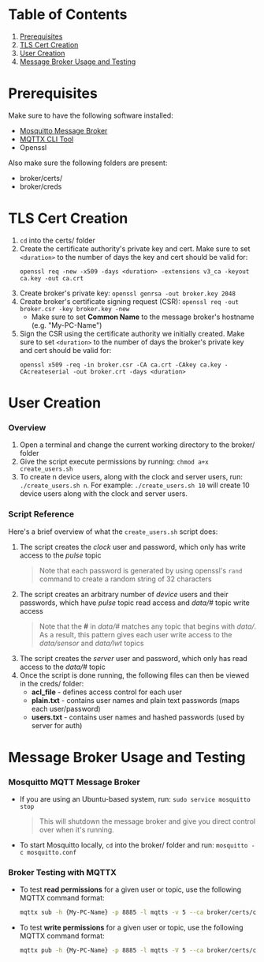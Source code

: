 # Table of Contents
1. [Prerequisites](#prerequisites)
2. [TLS Cert Creation](#tls-cert-creation)
3. [User Creation](#user-creation)
4. [Message Broker Usage and Testing](#message-broker-usage-and-testing)

# Prerequisites
Make sure to have the following software installed:
- [Mosquitto Message Broker](https://mosquitto.org/download/)
- [MQTTX CLI Tool](https://mqttx.app/cli)
- Openssl

Also make sure the following folders are present:
- broker/certs/
- broker/creds

# TLS Cert Creation
1. `cd` into the certs/ folder 
2. Create the certificate authority's private key and cert. Make sure to set `<duration>` to the number of days the key and cert should be valid for: 
    ```
    openssl req -new -x509 -days <duration> -extensions v3_ca -keyout ca.key -out ca.crt
    ```
3. Create broker's private key: `openssl genrsa -out broker.key 2048`
4. Create broker's certificate signing request (CSR): `openssl req -out broker.csr -key broker.key -new`
    - Make sure to set **Common Name** to the message broker's hostname (e.g. "My-PC-Name")
5. Sign the CSR using the certificate authority we initially created. Make sure to set `<duration>` to the number of days the broker's private key and cert should be valid for: 
    ```
    openssl x509 -req -in broker.csr -CA ca.crt -CAkey ca.key -CAcreateserial -out broker.crt -days <duration>
    ```

# User Creation
### Overview
1. Open a terminal and change the current working directory to the broker/ folder
2. Give the script execute permissions by running:  `chmod a+x create_users.sh`
3. To create n device users, along with the clock and server users, run: `./create_users.sh n`. For example: `./create_users.sh 10` will create 10 device users along with the clock and server users.

### Script Reference
Here's a brief overview of what the `create_users.sh` script does:
1. The script creates the *clock* user and password, which only has write access to the *pulse* topic
    > Note that each password is generated by using openssl's `rand` command to create a random string of 32 characters
2. The script creates an arbitrary number of *device* users and their passwords, which have *pulse* topic read access and *data/#* topic write access
    > Note that the **#** in *data/#* matches any topic that begins with *data/*. As a result, this pattern gives each user write access to the *data/sensor* and *data/lwt* topics
3. The script creates the *server* user and password, which only has read access to the *data/#* topic
4. Once the script is done running, the following files can then be viewed in the creds/ folder:
    - **acl_file** - defines access control for each user
    - **plain.txt** - contains user names and plain text passwords (maps each user/password)
    - **users.txt** - contains user names and hashed passwords (used by server for auth)

# Message Broker Usage and Testing
### Mosquitto MQTT Message Broker
- If you are using an Ubuntu-based system, run: `sudo service mosquitto stop`
    > This will shutdown the message broker and give you direct control over when it's running.
- To start Mosquitto locally, `cd` into the broker/ folder and run: `mosquitto -c mosquitto.conf`

### Broker Testing with MQTTX
- To test **read permissions** for a given user or topic, use the following MQTTX command format:
    ```bash 
    mqttx sub -h {My-PC-Name} -p 8885 -l mqtts -v 5 --ca broker/certs/ca.crt -u {USER} -P {PASSWORD} -t "{TOPIC}"
    ```
- To test **write permissions** for a given user or topic, use the following MQTTX command format:
    ```bash 
    mqttx pub -h {My-PC-Name} -p 8885 -l mqtts -V 5 --ca broker/certs/ca.crt -u {USER} -P {PASSWORD} -t "{TOPIC}" -m "{MESSAGE}"
    ```